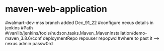 # maven-web-application
#walmart-dev-mss branch added   Dec_91_22
#configure nexus details in jenkins
#Path
#/var/lib/jenkins/tools/hudson.tasks.Maven_MavenInstallation/demo-maven_3.8.6/conf
<server>
      <id>deploymentRepo</id>
      <username>repouser</username>
      <password>repopwd</password>
    </server>
#where to past it
-->
    <server>
      <id>nexus</id>
      <username>admin</username>
      <password>passw0rd</password>
    </server>
  </servers>

  <!-- mirrors
##################poll scm trigger by change in commit ID##########
Build #5 (Dec 19, 2022, 11:08:06 AM)
Add description
Changes
push (details / githubweb)
Started by an SCM change

	Revision: 05e7d9b25bb5202def325e884c64c7d253d08f9c
Repository: https://github.com/democalculus/maven-web-application.git
refs/remotes/origin/walmart-dev-mss

##################BUILD periodically this everything you have schedule build will trigger periodically###
#this is used for ongoing development
Build #6 (Dec 19, 2022, 11:11:00 AM)
Add description
No changes.
Started by timer

	Revision: 05e7d9b25bb5202def325e884c64c7d253d08f9c
Repository: https://github.com/democalculus/maven-web-application.git
refs/remotes/origin/walmart-dev-mss


#add webhook update

http://34.125.180.153:8080/github-webhook/

